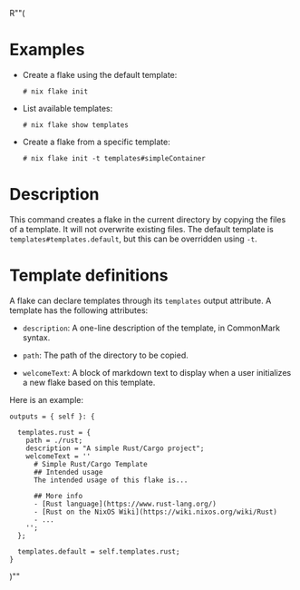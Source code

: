 R""(

# Examples

* Create a flake using the default template:

  ```console
  # nix flake init
  ```

* List available templates:

  ```console
  # nix flake show templates
  ```

* Create a flake from a specific template:

  ```console
  # nix flake init -t templates#simpleContainer
  ```

# Description

This command creates a flake in the current directory by copying the
files of a template. It will not overwrite existing files. The default
template is `templates#templates.default`, but this can be overridden
using `-t`.

# Template definitions

A flake can declare templates through its `templates` output
attribute. A template has the following attributes:

* `description`: A one-line description of the template, in CommonMark
  syntax.

* `path`: The path of the directory to be copied.

* `welcomeText`: A block of markdown text to display when a user initializes a
  new flake based on this template.


Here is an example:

```
outputs = { self }: {

  templates.rust = {
    path = ./rust;
    description = "A simple Rust/Cargo project";
    welcomeText = ''
      # Simple Rust/Cargo Template
      ## Intended usage
      The intended usage of this flake is...

      ## More info
      - [Rust language](https://www.rust-lang.org/)
      - [Rust on the NixOS Wiki](https://wiki.nixos.org/wiki/Rust)
      - ...
    '';
  };

  templates.default = self.templates.rust;
}
```

)""
